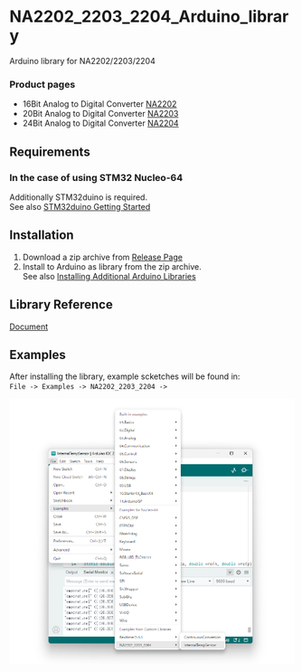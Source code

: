 # NA2202_2203_2204_Arduino_library

Arduino library for NA2202/2203/2204

### Product pages

- 16Bit Analog to Digital Converter [NA2202](https://www.nisshinbo-microdevices.co.jp/en/products/afe/spec/?product=na2202)
- 20Bit Analog to Digital Converter [NA2203](https://www.nisshinbo-microdevices.co.jp/en/products/afe/spec/?product=na2203)
- 24Bit Analog to Digital Converter [NA2204](https://www.nisshinbo-microdevices.co.jp/en/products/afe/spec/?product=na2204)

## Requirements

### In the case of using STM32 Nucleo-64

Additionally STM32duino is required.  
See also [STM32duino Getting Started](https://github.com/stm32duino/Arduino_Core_STM32/wiki/Getting-Started)

## Installation

1. Download a zip archive from [Release Page](https://github.com/nisshinbo-microdevices/NA2202_2203_2204_Arduino_library/releases)
2. Install to Arduino as library from the zip archive.  
   See also [Installing Additional Arduino Libraries](https://www.arduino.cc/en/Guide/Libraries)

## Library Reference

[Document](https://nisshinbo-microdevices.github.io/NA2202_2203_2204_Arduino_library/)

## Examples

After installing the library, example scketches will be found in:  
`File -> Examples -> NA2202_2203_2204 -> `

![](assets/ss.png)
